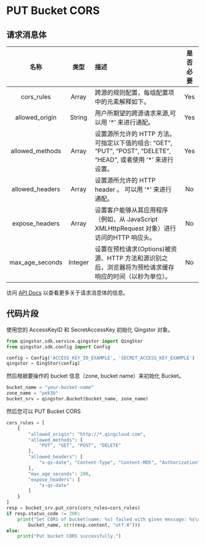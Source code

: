 # PUT Bucket CORS

## 请求消息体

|      名称       |  类型   | 描述                                                                                                            | 是否必要 |
| :-------------: | :-----: | :-------------------------------------------------------------------------------------------------------------- | :------: |
|   cors_rules    |  Array  | 跨源的规则配置，每组配置项中的元素解释如下。                                                                    |   Yes    |
| allowed_origin  | String  | 用户所期望的跨源请求来源,可以用 ‘*’ 来进行通配。                                                                |   Yes    |
| allowed_methods |  Array  | 设置源所允许的 HTTP 方法。可指定以下值的组合: “GET”, “PUT”, “POST”, “DELETE”, “HEAD”, 或者使用 ‘*’ 来进行设置。 |   Yes    |
| allowed_headers |  Array  | 设置源所允许的 HTTP header 。 可以用 ‘*’ 来进行通配。                                                           |    No    |
| expose_headers  |  Array  | 设置客户能够从其应用程序（例如，从 JavaScript XMLHttpRequest 对象）进行访问的HTTP 响应头。                      |    No    |
| max_age_seconds | Integer | 设置在预检请求(Options)被资源、HTTP 方法和源识别之后，浏览器将为预检请求缓存响应的时间（以秒为单位）。          |    No    |

访问 [API Docs](https://docs.qingcloud.com/qingstor/api/bucket/cors/put_cors.html) 以查看更多关于请求消息体的信息。

## 代码片段

使用您的 AccessKeyID 和 SecretAccessKey 初始化 Qingstor 对象。

```python
from qingstor.sdk.service.qingstor import QingStor
from qingstor.sdk.config import Config

config = Config('ACCESS_KEY_ID_EXAMPLE', 'SECRET_ACCESS_KEY_EXAMPLE')
qingstor = QingStor(config)
```

然后根据要操作的 bucket 信息（zone, bucket name）来初始化 Bucket。

```python
bucket_name = "your-bucket-name"
zone_name = "pek3b"
bucket_srv = qingstor.Bucket(bucket_name, zone_name)
```

然后您可以 PUT Bucket CORS

```python
cors_rules = [
    {
        "allowed_origin": "http://*.qingcloud.com",
        "allowed_methods": [
            "PUT", "GET", "POST", "DELETE"
        ],
        "allowed_headers": [
            "x-qs-date", "Content-Type", "Content-MD5", "Authorization"
        ],
        "max_age_seconds": 200,
        "expose_headers": [
            "x-qs-date"
        ]
    }
]
resp = bucket_srv.put_cors(cors_rules=cors_rules)
if resp.status_code != 200:
    print("Set CORS of bucket(name: %s) failed with given message: %s\n" % (
        bucket_name, str(resp.content, "utf-8")))
else:
    print("Put bucket CORS successfully.")
```
